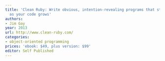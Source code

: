 ```yaml
---
title: 'Clean Ruby: Write obvious, intention-revealing programs that stay manageable
  as your code grows'
authors:
- Jim Gay
year: 2013
url: http://www.clean-ruby.com/
categories:
- object-oriented programming
prices: 'ebook: $49, plus version: $99'
editor: Self Published
---
```

